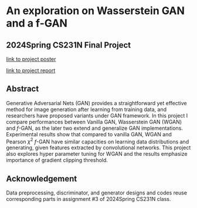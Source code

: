 # An exploration on Wasserstein GAN and a f-GAN
## 2024Spring CS231N Final Project
[link to project poster](CS231N_project_poster.pdf)

[link to project report](CS231N_project_report.pdf)

## Abstract
Generative Adversarial Nets (GAN) provides a straightforward yet effective method for image generation after learning from training data, and researchers have proposed variants under GAN framework. In this project I compare performances between Vanilla GAN, Wasserstein GAN (WGAN) and $f$-GAN, as the later two extend and generalize GAN implementations. Experimental results show that compared to vanilla GAN, WGAN and Pearson $\chi^2$ $f$-GAN have similar capacities on learning data distributions and generating, given features extracted by convolutional networks. This project also explores hyper parameter tuning for WGAN and the results emphasize importance of gradient clipping threshold.
## Acknowledgement

Data preprocessing, discriminator, and generator designs and codes reuse corresponding parts in assignment #3 of 2024Spring CS231N class.   